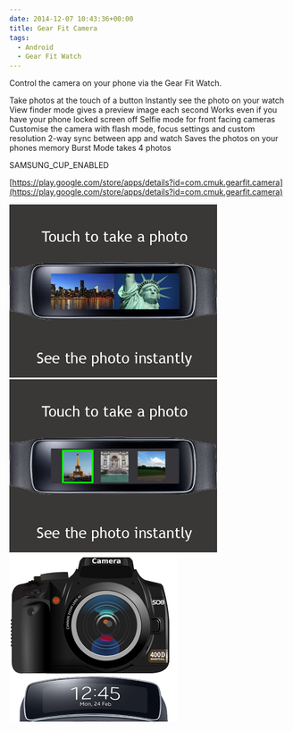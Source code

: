 ```yaml
---
date: 2014-12-07 10:43:36+00:00
title: Gear Fit Camera
tags:
  - Android
  - Gear Fit Watch
---
```


Control the camera on your phone via the Gear Fit Watch.

Take photos at the touch of a button
Instantly see the photo on your watch
View finder mode gives a preview image each second
Works even if you have your phone locked screen off
Selfie mode for front facing cameras
Customise the camera with flash mode, focus settings and custom resolution
2-way sync between app and watch
Saves the photos on your phones memory
Burst Mode takes 4 photos

SAMSUNG_CUP_ENABLED

[https://play.google.com/store/apps/details?id=com.cmuk.gearfit.camera](https://play.google.com/store/apps/details?id=com.cmuk.gearfit.camera)

[![1](/assets/images/2014/12/1.png?w=300)](/assets/images/2014/12/1.png) [![2](/assets/images/2014/12/2.png?w=300)](/assets/images/2014/12/2.png) [![3](/assets/images/2014/12/3.png?w=300)](/assets/images/2014/12/3.png)
